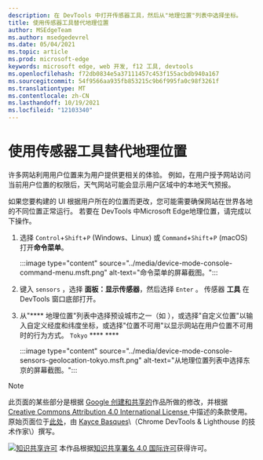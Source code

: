 ```yaml
---
description: 在 DevTools 中打开传感器工具，然后从"地理位置"列表中选择坐标。
title: 使用传感器工具替代地理位置
author: MSEdgeTeam
ms.author: msedgedevrel
ms.date: 05/04/2021
ms.topic: article
ms.prod: microsoft-edge
keywords: microsoft edge, web 开发, f12 工具, devtools
ms.openlocfilehash: f72db0834e5a37111457c453f155acbdb940a167
ms.sourcegitcommit: 54f9566aa935fb853215c9b6f995fa0c98f3261f
ms.translationtype: MT
ms.contentlocale: zh-CN
ms.lasthandoff: 10/19/2021
ms.locfileid: "12103340"
---
```

<!-- Copyright Kayce Basques

   Licensed under the Apache License, Version 2.0 (the "License");
   you may not use this file except in compliance with the License.
   You may obtain a copy of the License at

       https://www.apache.org/licenses/LICENSE-2.0

   Unless required by applicable law or agreed to in writing, software
   distributed under the License is distributed on an "AS IS" BASIS,
   WITHOUT WARRANTIES OR CONDITIONS OF ANY KIND, either express or implied.
   See the License for the specific language governing permissions and
   limitations under the License.  -->
# <a name="override-geolocation-with-the-sensors-tool"></a>使用传感器工具替代地理位置

许多网站利用用户位置来为用户提供更相关的体验。  例如，在用户授予网站访问当前用户位置的权限后，天气网站可能会显示用户区域中的本地天气预报。

<!--todo: add link to user location section when available -->

如果您要构建的 UI 根据用户所在的位置而更改，您可能需要确保网站在世界各地的不同位置正常运行。  若要在 DevTools 中Microsoft Edge地理位置，请完成以下操作。

1.  选择 `Control`+`Shift`+`P` \(Windows、Linux\) 或 `Command`+`Shift`+`P` \(macOS\) 打开**命令菜单**。

    :::image type="content" source="../media/device-mode-console-command-menu.msft.png" alt-text="命令菜单的屏幕截图。":::

1.  键入 `sensors` ，选择 **面板：显示传感器**，然后选择 `Enter` 。  传感器 **工具** 在 DevTools 窗口底部打开。
1.  从"**** 地理位置"列表中选择预设城市之一（如 ），或选择"自定义位置"以输入自定义经度和纬度坐标，或选择"位置不可用"以显示网站在用户位置不可用时的行为方式。 `Tokyo` **** ****

    :::image type="content" source="../media/device-mode-console-sensors-geolocation-tokyo.msft.png" alt-text="从地理位置列表中选择东京的屏幕截图。":::

<!-- /web/fundamentals/native-hardware/user-location/index -->


<!-- ====================================================================== -->
> [!NOTE]
> 此页面的某些部分是根据 [Google 创建和共享的][GoogleSitePolicies]作品所做的修改，并根据[ Creative Commons Attribution 4.0 International License ][CCA4IL]中描述的条款使用。
> 原始页面位于[此处](https://developers.google.com/web/tools/chrome-devtools/device-mode/geolocation)，由 [Kayce Basques][KayceBasques]\（Chrome DevTools \& Lighthouse 的技术作家\）撰写。

[![知识共享许可][CCby4Image]][CCA4IL] 本作品根据[知识共享署名 4.0 国际许可][CCA4IL]获得许可。

[CCA4IL]: https://creativecommons.org/licenses/by/4.0
[CCby4Image]: https://i.creativecommons.org/l/by/4.0/88x31.png
[GoogleSitePolicies]: https://developers.google.com/terms/site-policies
[KayceBasques]: https://developers.google.com/web/resources/contributors#kayce-basques
